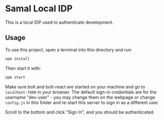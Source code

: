 # Samal Local IDP

This is a local IDP used to authenticate development.

## Usage

To use this project, open a terminal into this directory and run:

```bash
npm install
```

Then start it with:

```bash
npm start
```

Make sure bolt and bolt-react are started on your machine and go to
`localhost:7000` in your browser. The default sign-in credentials are for the
username "dev-user" - you may change them on the webpage or change
`config.js` in this folder and re-start this server to sign in as a different
user.

Scroll to the bottom and click "Sign In", and you should be authenticated.
